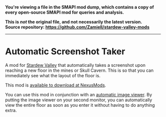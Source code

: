 **You're viewing a file in the SMAPI mod dump, which contains a copy of every open-source SMAPI mod
for queries and analysis.**

**This is _not_ the original file, and not necessarily the latest version.**  
**Source repository: https://github.com/Zamiell/stardew-valley-mods**

----

# Automatic Screenshot Taker

A mod for [Stardew Valley](https://www.stardewvalley.net/) that automatically takes a screenshot upon reaching a new floor in the mines or Skull Cavern. This is so that you can immediately see what the layout of the floor is.

This mod is [available to download at NexusMods](https://www.nexusmods.com/stardewvalley/mods/10460).

You can use this mod in conjunction with an [automatic image viewer](https://github.com/Zamiell/image-viewer). By putting the image viewer on your second monitor, you can automatically view the entire floor as soon as you enter it without having to do anything extra.
